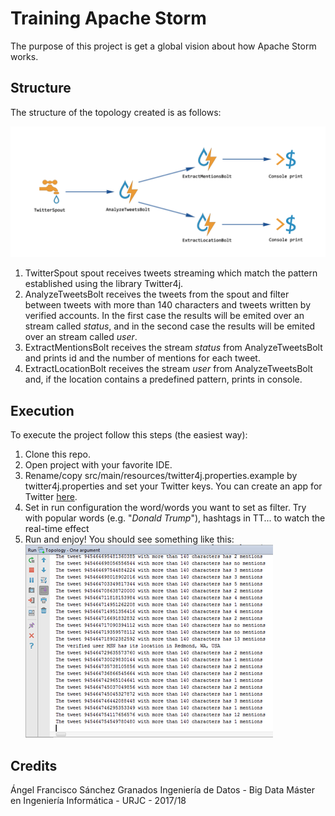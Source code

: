 # Training Apache Storm

The purpose of this project is get a global vision about how Apache Storm works. 

## Structure

The structure of the topology created is as follows:

![Topology structure](./misc/topology-structure.png)

1. TwitterSpout spout receives tweets streaming which match the pattern established using the library Twitter4j.
2. AnalyzeTweetsBolt receives the tweets from the spout and filter between tweets with more than 140 characters and tweets written by verified accounts. In the first case the results will be emited over an stream called _status_, and in the second case the results will be emited over an stream called _user_. 
3. ExtractMentionsBolt receives the stream _status_ from AnalyzeTweetsBolt and prints id and the number of mentions for each tweet.
4. ExtractLocationBolt receives the stream _user_ from AnalyzeTweetsBolt and, if the location contains a predefined pattern, prints in console.

## Execution

To execute the project follow this steps (the easiest way):
1. Clone this repo.
2. Open project with your favorite IDE.
3. Rename/copy src/main/resources/twitter4j.properties.example by twitter4j.properties and set your Twitter keys. You can create an app for Twitter [here](https://apps.twitter.com/).
4. Set in run configuration the word/words you want to set as filter. Try with popular words (e.g. "_Donald Trump_"), hashtags in TT... to watch the real-time effect
5. Run and enjoy! You should see something like this:
![IntelliJ IDEA screenshot](./misc/intellij-idea-console-screenshot.png)

## Credits

Ángel Francisco Sánchez Granados
Ingeniería de Datos - Big Data
Máster en Ingeniería Informática - URJC - 2017/18